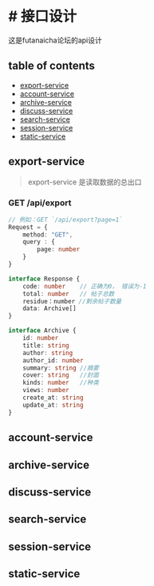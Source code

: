 # # 接口设计
这是futanaicha论坛的api设计

## table of contents
+  [export-service](#export-service)
+  [account-service](#account-service)
+  [archive-service](#archive-service)
+  [discuss-service](#discuss-service)
+  [search-service](#search-service)
+  [session-service](#session-service)
+  [static-service](#static-service)



## export-service

> export-service 是读取数据的总出口

### GET /api/export

```typescript
// 例如：GET `/api/export?page=1`
Request = {
    method: "GET",
    query : {
        page: number
    }
}
```

```typescript
interface Response {
    code: number    // 正确为0， 错误为-1
    total: number   // 帖子总数
    residue：number //剩余帖子数量
    data: Archive[]
}
```

```typescript
interface Archive {
	id: number
	title: string
	author: string
	author_id: number
    summary: string //摘要
    cover: string   //封面
    kinds: number   //种类
	views: number
	create_at: string
	update_at: string
}
```



## account-service



## archive-service



## discuss-service



## search-service



## session-service



## static-service